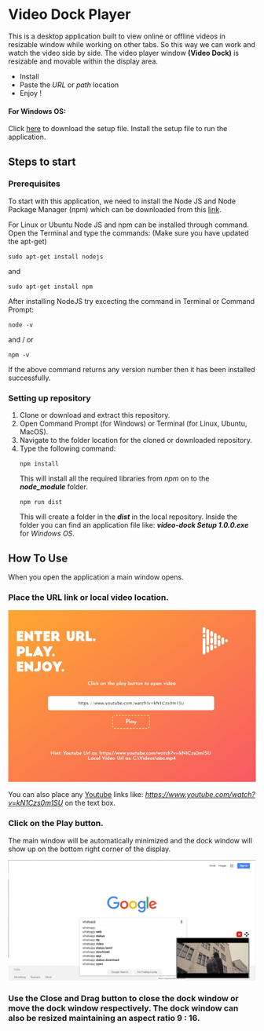 # Video Dock Player

This is a desktop application built to view online or offline videos in resizable window while working on other tabs. So this way we can work and watch the video side by side. The video player window __(Video Dock)__ is resizable and movable within the display area.

* Install
* Paste the _URL_ or _path_ location
* Enjoy !

#### For Windows OS:
Click [here](https://github.com/swatish17/video-dock/raw/master/dist/VideoDock%20Setup%201.0.0.exe) to download the setup file. Install the setup file to run the application.

## Steps to start


### Prerequisites
To start with this application, we need to install the Node JS and Node Package Manager (npm) which can be downloaded from this [link](https://nodejs.org). 

For Linux or Ubuntu Node JS and npm can be installed through command. Open the Terminal and type the commands:
(Make sure you have updated the apt-get)
```
sudo apt-get install nodejs
```
and 
```
sudo apt-get install npm
```

After installing NodeJS try excecting the command in Terminal or Command Prompt:
```
node -v
```
and  / or
```
npm -v
```
If the above command returns any version number then it has been installed successfully.

### Setting up repository
1. Clone or download and extract this repository.
1. Open Command Prompt (for Windows) or Terminal (for Linux, Ubuntu, MacOS).
1. Navigate to the folder location for the cloned or downloaded repository.
1. Type the following command:
    ``` 
    npm install  
    ```
    This will install all the required libraries from _npm_ on to the **_node_module_** folder.
    ```
    npm run dist
    ```
    This will create a folder in the **_dist_** in the local repository. Inside the folder you can find an application file like: **_video-dock Setup 1.0.0.exe_** for _Windows OS_.


## How To Use

When you open the application a main window opens. 

### Place the **URL** link or local **video location**.

![](/screenshots/screenshot_main.jpg)

You can also place any [Youtube](https://www.youtube.com) links like: _https://www.youtube.com/watch?v=kN1Czs0m1SU_ on the text box.

### Click on the **Play** button.

The main window will  be automatically minimized and the dock window will show up on the bottom right corner of the display.

![](/screenshots/screenshot_dock.jpg)

### Use the **Close** and **Drag** button to close the dock window or move the dock window respectively. The dock window can also be __resized__ maintaining an aspect ratio 9 : 16.

